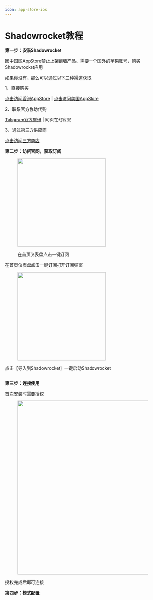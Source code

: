 ```yaml
---
icon: app-store-ios
---
```


# Shadowrocket教程

**第一步：安装Shadowrocket**

因中国区AppStore禁止上架翻墙产品。需要一个国外的苹果账号，购买Shadowrocket应用

如果你没有，那么可以通过以下三种渠道获取

1、直接购买

[点击访问香港AppStore](https://apps.apple.com/hk/app/shadowrocket/id932747118) | [点击访问美国AppStore](https://apps.apple.com/us/app/shadowrocket/id932747118)

2、联系官方协助代购

[Telegram官方群组](https://t.me/JamVPNCustomer) | 网页在线客服

3、通过第三方供应商

[点击访问三方商店](https://ttmh.ewdwwee.com.cn/)



**第二步：访问官网，获取订阅**

<figure><img src="../.gitbook/assets/image (9).png" alt="" width="287"><figcaption><p>在首页仪表盘点击一键订阅</p></figcaption></figure>

在首页仪表盘点击一键订阅打开订阅弹窗

<figure><img src="../.gitbook/assets/image (2) (1) (1).png" alt="" width="287"><figcaption></figcaption></figure>

点击【导入到Shadowrocket】一键启动Shadowrocket

<figure><img src="../.gitbook/assets/image (3) (1) (1).png" alt=""><figcaption></figcaption></figure>

**第三步：连接使用**

首次安装时需要授权

<figure><img src="../.gitbook/assets/image (4) (1) (1).png" alt="" width="563"><figcaption></figcaption></figure>

授权完成后即可连接

**第四步：模式配置**

<figure><img src="../.gitbook/assets/image (5) (1) (1).png" alt=""><figcaption></figcaption></figure>


